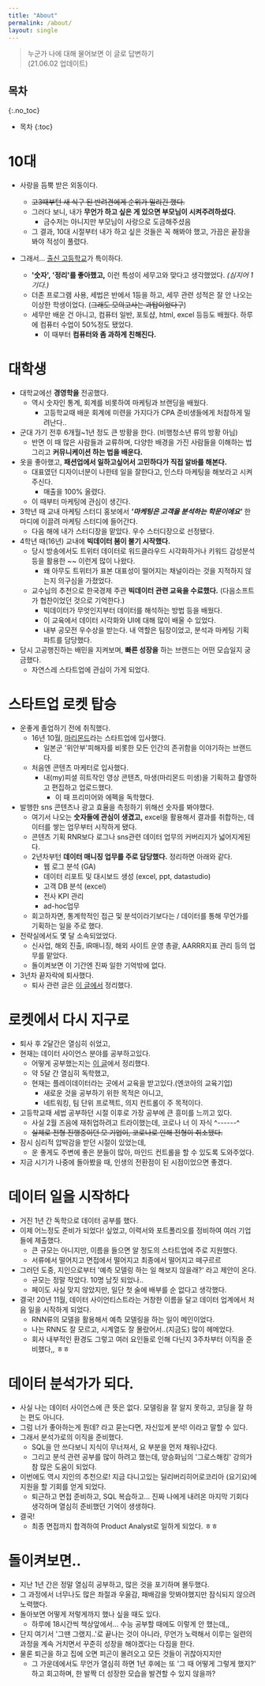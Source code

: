 ```yaml
---
title: "About"
permalink: /about/
layout: single
---
```


> 누군가 나에 대해 물어보면 이 글로 답변하기  
(21.06.02 업데이트)

## 목차
{:.no_toc}

* 목차
{:toc}

# 10대
* 사랑을 듬뿍 받은 외동이다.
  * ~~고3때부턴 새 식구 된 반려견에게 순위가 밀리긴 했다.~~
  * 그러다 보니, 내가 **무언가 하고 싶은 게 있으면 부모님이 시켜주려하셨다.**
    * 금수저는 아니지만 부모님이 사랑으로 도금해주셨음
  * 그 결과, 10대 시절부터 내가 하고 싶은 것들은 꼭 해봐야 했고, 가끔은 끝장을 봐야 적성이 풀렸다.

* 그래서... [출신 고등학교](http://daedong.kr/index.do)가 특이하다.
  * **'숫자', '정리'를 좋아했고,** 이런 특성이 세무고와 맞다고 생각했었다. *(심지어 1기다.)*  
  * 더존 프로그램 사용, 세법은 반에서 1등을 하고, 세무 관련 성적은 잘 안 나오는 이상한 학생이었다. (~~그래도 모의고사는 과탑이었다구~~)
  * 세무만 배운 건 아니고, 컴퓨터 일반, 포토샵, html, excel 등등도 배웠다. 하루에 컴퓨터 수업이 50%정도 됐었다.
    * 이 때부터 **컴퓨터와 좀 과하게 친해진다.**

# 대학생
* 대학교에선 **경영학을** 전공했다.
  * 역시 숫자인 통계, 회계를 비롯하여 마케팅과 브랜딩을 배웠다.
    * 고등학교때 배운 회계에 미련을 가지다가 CPA 준비생들에게 처참하게 밀려난다..
* 군대 가기 전후 6개월~1년 정도 큰 방황을 한다. (비행청소년 류의 방황 아님)
  * 반면 이 때 많은 사람들과 교류하며, 다양한 배경을 가진 사람들을 이해하는 법 그리고 **커뮤니케이션 하는 법을 배운다.**
* 옷을 좋아했고, **패션업에서 일하고싶어서 고민하다가 직접 알바를 해본다.**
  * 대표였던 디자이너분이 나한테 일을 잘한다고, 인스타 마케팅을 해보라고 시켜주신다.
    * 매출을 100% 올렸다.
  * 이 때부터 마케팅에 관심이 생긴다.
* 3학년 때 교내 마케팅 스터디 홍보에서 ***'마케팅은 고객을 분석하는 학문이에요'*** 한 마디에 이끌려 마케팅 스터디에 들어간다.
    * 다음 해에 내가 스터디장을 맡았다. 우수 스터디장으로 선정됐다.
* 4학년 때(16년) 교내에 **빅데이터 붐이 불기 시작했다.**
  * 당시 방송에서도 트위터 데이터로 워드클라우드 시각화하거나 키워드 감성분석 등을 활용한 ~~ 이런게 많이 나왔다.
    * 왜 아무도 트위터가 표본 대표성이 떨어지는 채널이라는 것을 지적하지 않는지 의구심을 가졌었다.
  * 교수님의 추천으로 한국경제 주관 **빅데이터 관련 교육을 수료했다.** (다음소프트가 협찬이었던 것으로 기억한다.)
    * 빅데이터가 무엇인지부터 데이터를 해석하는 방법 등을 배웠다.
    * 이 교육에서 데이터 시각화와 UI에 대해 많이 배울 수 있었다.
    * 내부 공모전 우수상을 받는다. 내 역할은 팀장이었고, 분석과 마케팅 기획 파트를 담당했다.
* 당시 고공행진하는 배민을 지켜보며, **빠른 성장을** 하는 브랜드는 어떤 모습일지 궁금했다.
    * 자연스레 스타트업에 관심이 가게 되었다.

# 스타트업 로켓 탑승
* 운좋게 졸업하기 전에 취직했다.
  * 16년 10월, [마리몬드](https://marymond.kr/main/index)라는 스타트업에 입사했다.
    * 일본군 '위안부'피해자를 비롯한 모든 인간의 존귀함을 이야기하는 브랜드다.
  * 처음엔 콘텐츠 마케터로 입사했다.
    * 내(my)피셜 히트작인 영상 콘텐츠, 마생(마리몬드 미생)을 기획하고 촬영하고 편집하고 업로드했다.
      * 이 때 프리미어와 에펙을 독학했다.
* 발행한 sns 콘텐츠나 광고 효율을 측정하기 위해선 숫자를 봐야했다.
  * 여기서 나오는 **숫자들에 관심이 생겼고,** excel을 활용해서 결과를 취합하는, 데이터를 쌓는 업무부터 시작하게 됐다.
  * 콘텐츠 기획 RNR보다 로그나 sns관련 데이터 업무의 커버리지가 넓어지게된다.
  * 2년차부턴 **데이터 매니징 업무를 주로 담당했다.** 정리하면 아래와 같다.
    * 웹 로그 분석 (GA)
    * 데이터 리포트 및 대시보드 생성 (excel, ppt, datastudio)
    * 고객 DB 분석 (excel)
    * 전사 KPI 관리
    * ad-hoc업무
  * 회고하자면, 통계학적인 접근 및 분석이라기보다는 / 데이터를 통해 무언가를 기획하는 일을 주로 했다.
* 전략실에서도 몇 달 소속되었었다.
  * 신사업, 해외 진출, IR매니징, 해외 사이트 운영 총괄, AARRR지표 관리 등의 업무를 맡았다.
  * 돌이켜보면 이 기간엔 진짜 일한 기억밖에 없다.
* 3년차 끝자락에 퇴사했다.
  * 퇴사 관련 글은 [이 글에서](https://sean-parkk.github.io/diary/Review_(19)Aug_to_(20)Feb/) 정리했다.

# 로켓에서 다시 지구로
* 퇴사 후 2달간은 열심히 쉬었고,
* 현재는 데이터 사이언스 분야를 공부하고있다.
  * 어떻게 공부했는지는 [이 글](https://sean-parkk.github.io/curriculum/)에서 정리했다.
  * 약 5달 간 열심히 독학했고,
  * 현재는 플레이데이터라는 곳에서 교육을 받고있다.(엔코아의 교육기업)
    * 새로운 것을 공부하기 위한 목적은 아니고,
    * 네트워킹, 팀 단위 프로젝트, 의지 컨트롤이 주 목적이다.
* 고등학교때 세법 공부하던 시절 이후로 가장 공부에 큰 흥미를 느끼고 있다.
  * 사실 2월 즈음에 재취업하려고 트라이했는데, 코로나 너 이 자식 \^------^
  * ~~실제로 전형 진행중이던 모 기업이, 코로나로 인해 전형이 취소됐다.~~
* 잠시 심리적 압박감을 받던 시절이 있었는데,
  * 운 좋게도 주변에 좋은 분들이 많아, 마인드 컨트롤을 할 수 있도록 도와주었다.
* 지금 시기가 나중에 돌아봤을 때, 인생의 전환점이 된 시점이었으면 좋겠다.

# 데이터 일을 시작하다
* 거진 1년 간 독학으로 데이터 공부를 했다.
* 이제 어느정도 준비가 되었다! 싶었고, 이력서와 포트폴리오를 정비하여 여러 기업들에 제출했다.
  * 큰 규모는 아니지만, 이름을 들으면 알 정도의 스타트업에 주로 지원했다.
  * 서류에서 떨어지고 면접에서 떨어지고 최종에서 떨어지고 떼구르르
* 그러던 도중, 지인으로부터 '예측 모델링 하는 일 해보지 않을래?' 라고 제안이 온다.
  * 규모는 정말 작았다. 10명 남짓 되었나.. 
  * 페이도 사실 맞지 않았지만, 일단 첫 술에 배부를 순 없다고 생각했다.
* 결국! 20년 11월, 데이터 사이언티스트라는 거창한 이름을 달고 데이터 업계에서 처음 일을 시작하게 되었다.
  * RNN류의 모델을 활용해서 예측 모델링을 하는 일이 메인이었다. 
  * 나는 RNN도 잘 모르고, 시계열도 잘 몰랐어서..(지금도) 많이 헤메었다.
  * 회사 내부적인 환경도 그렇고 여러 요인들로 인해 다닌지 3주차부터 이직을 준비했다,, ㅎㅎ

# 데이터 분석가가 되다.
* 사실 나는 데이터 사이언스에 큰 뜻은 없다. 모델링을 잘 알지 못하고, 코딩을 잘 하는 편도 아니다.
* 그럼 너가 좋아하는게 뭔데? 라고 묻는다면, 자신있게 분석! 이라고 말할 수 있다.
* 그래서 분석가로의 이직을 준비했다.
  * SQL을 안 쓰다보니 지식이 무너져서, 요 부분을 먼저 채워나갔다.
  * 그리고 분석 관련 공부를 많이 하려고 했는데, 양승화님의 '그로스해킹' 강의가 참 많은 도움이 되었다.
* 이번에도 역시 지인의 추천으로! 지금 다니고있는 딜리버리히어로코리아 (요기요)에 지원을 할 기회를 얻게 되었다.
  * 퇴근하고 면접 준비하고, SQL 복습하고... 진짜 나에게 내려온 마지막 기회다 생각하며 열심히 준비했던 기억이 생생하다.
* 결국!
  * 최종 면접까지 합격하여 Product Analyst로 일하게 되었다. ㅎㅎ

# 돌이켜보면..
* 지난 1년 간은 정말 열심히 공부하고, 많은 것을 포기하며 몰두했다.
* 그 과정에서 너무나도 많은 좌절과 우울감, 패배감을 맛봐야했지만 잠식되지 않으려 노력했다.
* 돌아보면 어떻게 저렇게까지 했나 싶을 때도 있다.
  * 하루에 18시간씩 책상앞에서... 수능 공부할 때에도 이렇게 안 했는데,,
* 단지 여기서 '그땐 그랬지..'로 끝나는 것이 아니라, 무언가 노력해서 이루는 일련의 과정을 계속 거치면서 꾸준히 성장을 해야겠다는 다짐을 한다.
* 물론 퇴근을 하고 집에 오면 피곤이 몰려오고 모든 것들이 귀찮아지지만
  * 그 가운데에서도 무언가 열심히 하면 1년 후에는 또 '그 때 어떻게 그렇게 했지?' 하고 회고하며, 한 발짝 더 성장한 모습을 발견할 수 있지 않을까?